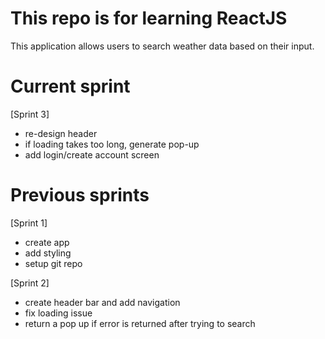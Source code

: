 # This repo is for learning ReactJS

This application allows users to search weather data based on their input.

# Current sprint

[Sprint 3]
- re-design header
- if loading takes too long, generate pop-up
- add login/create account screen 

# Previous sprints

[Sprint 1]
- create app
- add styling
- setup git repo

[Sprint 2]
- create header bar and add navigation
- fix loading issue 
- return a pop up if error is returned after trying to search